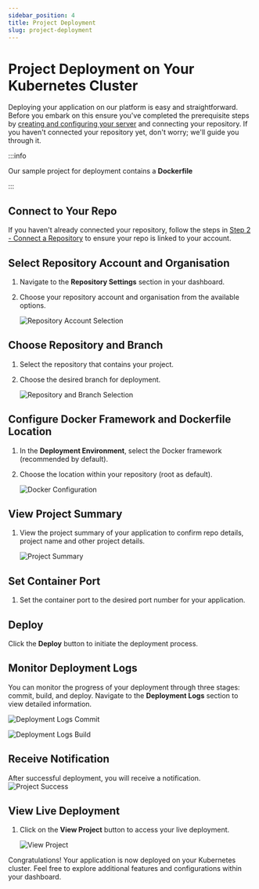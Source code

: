 ```yaml
---
sidebar_position: 4
title: Project Deployment
slug: project-deployment
---
```


# Project Deployment on Your Kubernetes Cluster

Deploying your application on our platform is easy and straightforward. Before you embark on this ensure you've completed the prerequisite steps by [creating and configuring your server](cluster-provisioning.md) and connecting your repository. If you haven't connected your repository yet, don't worry; we'll guide you through it.

:::info

Our sample project for deployment contains a **Dockerfile**

:::

## Connect to Your Repo

If you haven't already connected your repository, follow the steps in [Step 2 - Connect a Repository](connect-repo.md) to ensure your repo is linked to your account.

## Select Repository Account and Organisation

1. Navigate to the **Repository Settings** section in your dashboard.
2. Choose your repository account and organisation from the available options.

   ![Repository Account Selection](https://pub-30c11acc143348fcae20835653c5514d.r2.dev//20/23/repo_Account_Org_caf8c5ba8e.png)

## Choose Repository and Branch

1. Select the repository that contains your project.
2. Choose the desired branch for deployment.

   ![Repository and Branch Selection](https://pub-30c11acc143348fcae20835653c5514d.r2.dev//20/23/branch_d93ad904bc.png)

## Configure Docker Framework and Dockerfile Location

1. In the **Deployment Environment**, select the Docker framework (recommended by default).
2. Choose the location within your repository (root as default).

   ![Docker Configuration](https://pub-30c11acc143348fcae20835653c5514d.r2.dev//20/23/build_Settings_cb426e2b01.png)

## View Project Summary

1. View the project summary of your application to confirm repo details, project name and other project details.

   ![Project Summary](https://pub-30c11acc143348fcae20835653c5514d.r2.dev//20/23/project_Summary_d130eba6b2.png)

## Set Container Port

1. Set the container port to the desired port number for your application.

## Deploy

Click the **Deploy** button to initiate the deployment process.

## Monitor Deployment Logs

You can monitor the progress of your deployment through three stages: commit, build, and deploy. Navigate to the **Deployment Logs** section to view detailed information.

![Deployment Logs Commit](https://pub-30c11acc143348fcae20835653c5514d.r2.dev//20/23/commit_b07d384497.png)

![Deployment Logs Build](https://pub-30c11acc143348fcae20835653c5514d.r2.dev//20/23/build_b89a91bda5.png)

## Receive Notification

After successful deployment, you will receive a notification.
![Project Success](https://pub-30c11acc143348fcae20835653c5514d.r2.dev//20/23/deployed_5956ca3836.png)

## View Live Deployment

1. Click on the **View Project** button to access your live deployment.

   ![View Project](https://pub-30c11acc143348fcae20835653c5514d.r2.dev//20/23/view_Project_e969a59c85.png)

Congratulations! Your application is now deployed on your Kubernetes cluster. Feel free to explore additional features and configurations within your dashboard.
